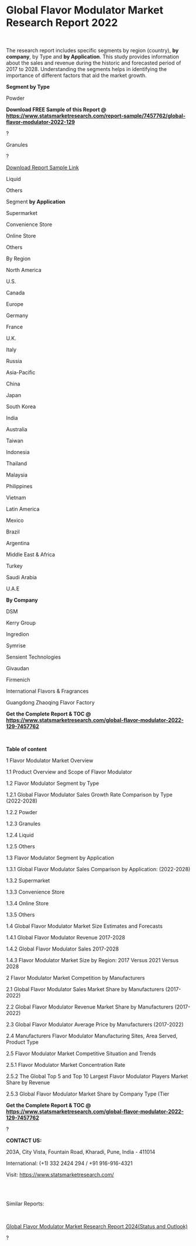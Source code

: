 <h1>Global Flavor Modulator Market Research Report 2022</h1><br/><p>The research report includes specific segments by region (country), <strong>by company</strong>, by Type and <strong>by Application</strong>. This study provides information about the sales and revenue during the historic and forecasted period of 2017 to 2028. Understanding the segments helps in identifying the importance of different factors that aid the market growth.</p>
 
 
 
 <p><strong>Segment by Type</strong></p>
 
 
 
 <p>Powder</p>
 
 
 
 <div><b>Download FREE Sample of this Report @ <a href="https://www.statsmarketresearch.com/download-free-sample/7457762/global-flavor-modulator-2022-129">https://www.statsmarketresearch.com/report-sample/7457762/global-flavor-modulator-2022-129</a></b></div>
 
 
 
 <p>? </p>
 
 
 
 <p>Granules</p>
 
 
 
 <p>? </p>
 
 
 
 <p><a href="https://www.statsmarketresearch.com/download-free-sample/7457762/global-flavor-modulator-2022-129">Download Report Sample Link</a></p>
 
 
 
 <p>Liquid</p>
 
 
 
 <p>Others</p>
 
 
 
 <p>Segment <strong>by Application</strong></p>
 
 
 
 <p>Supermarket</p>
 
 
 
 <p>Convenience Store</p>
 
 
 
 <p>Online Store</p>
 
 
 
 <p>Others</p>
 
 
 
 <p>By Region</p>
 
 
 
 <p>North America</p>
 
 
 
 <p>U.S.</p>
 
 
 
 <p>Canada</p>
 
 
 
 <p>Europe</p>
 
 
 
 <p>Germany</p>
 
 
 
 <p>France</p>
 
 
 
 <p>U.K.</p>
 
 
 
 <p>Italy</p>
 
 
 
 <p>Russia</p>
 
 
 
 <p>Asia-Pacific</p>
 
 
 
 <p>China</p>
 
 
 
 <p>Japan</p>
 
 
 
 <p>South Korea</p>
 
 
 
 <p>India</p>
 
 
 
 <p>Australia</p>
 
 
 
 <p>Taiwan</p>
 
 
 
 <p>Indonesia</p>
 
 
 
 <p>Thailand</p>
 
 
 
 <p>Malaysia</p>
 
 
 
 <p>Philippines</p>
 
 
 
 <p>Vietnam</p>
 
 
 
 <p>Latin America</p>
 
 
 
 <p>Mexico</p>
 
 
 
 <p>Brazil</p>
 
 
 
 <p>Argentina</p>
 
 
 
 <p>Middle East & Africa</p>
 
 
 
 <p>Turkey</p>
 
 
 
 <p>Saudi Arabia</p>
 
 
 
 <p>U.A.E</p>
 
 
 
 <p><strong>By Company</strong></p>
 
 
 
 <p>DSM</p>
 
 
 
 <p>Kerry Group</p>
 
 
 
 <p>Ingredion</p>
 
 
 
 <p>Symrise</p>
 
 
 
 <p>Sensient Technologies</p>
 
 
 
 <p>Givaudan</p>
 
 
 
 <p>Firmenich</p>
 
 
 
 <p>International Flavors & Fragrances</p>
 
 
 
 <p>Guangdong Zhaoqing Flavor Factory</p>
 
 
 
 <div><b>Get the Complete Report & TOC @ <a href="https://www.statsmarketresearch.com/global-flavor-modulator-2022-129-7457762">https://www.statsmarketresearch.com/global-flavor-modulator-2022-129-7457762</a></b></div>
 
 
 
 <p><br />
 
 <b>Table of content</b></p>
 
 
 
 <p>1 Flavor Modulator Market Overview<br />
 
 1.1 Product Overview and Scope of Flavor Modulator<br />
 
 1.2 Flavor Modulator Segment by Type<br />
 
 1.2.1 Global Flavor Modulator Sales Growth Rate Comparison by Type (2022-2028)<br />
 
 1.2.2 Powder<br />
 
 1.2.3 Granules<br />
 
 1.2.4 Liquid<br />
 
 1.2.5 Others<br />
 
 1.3 Flavor Modulator Segment by Application<br />
 
 1.3.1 Global Flavor Modulator Sales Comparison by Application: (2022-2028)<br />
 
 1.3.2 Supermarket<br />
 
 1.3.3 Convenience Store<br />
 
 1.3.4 Online Store<br />
 
 1.3.5 Others<br />
 
 1.4 Global Flavor Modulator Market Size Estimates and Forecasts<br />
 
 1.4.1 Global Flavor Modulator Revenue 2017-2028<br />
 
 1.4.2 Global Flavor Modulator Sales 2017-2028<br />
 
 1.4.3 Flavor Modulator Market Size by Region: 2017 Versus 2021 Versus 2028<br />
 
 2 Flavor Modulator Market Competition by Manufacturers<br />
 
 2.1 Global Flavor Modulator Sales Market Share by Manufacturers (2017-2022)<br />
 
 2.2 Global Flavor Modulator Revenue Market Share by Manufacturers (2017-2022)<br />
 
 2.3 Global Flavor Modulator Average Price by Manufacturers (2017-2022)<br />
 
 2.4 Manufacturers Flavor Modulator Manufacturing Sites, Area Served, Product Type<br />
 
 2.5 Flavor Modulator Market Competitive Situation and Trends<br />
 
 2.5.1 Flavor Modulator Market Concentration Rate<br />
 
 2.5.2 The Global Top 5 and Top 10 Largest Flavor Modulator Players Market Share by Revenue<br />
 
 2.5.3 Global Flavor Modulator Market Share by Company Type (Tier</p>
 
 
 
 <div><b>Get the Complete Report & TOC @ <a href="https://www.statsmarketresearch.com/global-flavor-modulator-2022-129-7457762">https://www.statsmarketresearch.com/global-flavor-modulator-2022-129-7457762</a></b></div>
 
 
 
 <p>? </p>
 
 
 
 <p><b>CONTACT US:</b><br />
 
 203A, City Vista, Fountain Road, Kharadi, Pune, India - 411014<br />
 
 International: (+1) 332 2424 294 / +91 916-916-4321<br />
 
 Visit: <a href="https://www.statsmarketresearch.com/">https://www.statsmarketresearch.com/</a><br />
 
 <br />
 
 <br />
 
 Similar Reports:<br />
 
 <br />
 
 <a href="https://www.statsmarketresearch.com/global-flavor-modulator-2024-564-7993321">Global Flavor Modulator Market Research Report 2024(Status and Outlook)</a><br />
 
 ? </p>